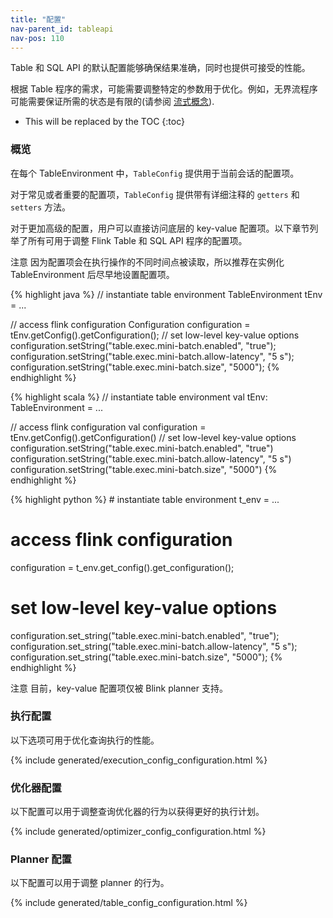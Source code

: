 ```yaml
---
title: "配置"
nav-parent_id: tableapi
nav-pos: 110
---
```

<!--
Licensed to the Apache Software Foundation (ASF) under one
or more contributor license agreements.  See the NOTICE file
distributed with this work for additional information
regarding copyright ownership.  The ASF licenses this file
to you under the Apache License, Version 2.0 (the
"License"); you may not use this file except in compliance
with the License.  You may obtain a copy of the License at

  http://www.apache.org/licenses/LICENSE-2.0

Unless required by applicable law or agreed to in writing,
software distributed under the License is distributed on an
"AS IS" BASIS, WITHOUT WARRANTIES OR CONDITIONS OF ANY
KIND, either express or implied.  See the License for the
specific language governing permissions and limitations
under the License.
-->

Table 和 SQL API 的默认配置能够确保结果准确，同时也提供可接受的性能。

根据 Table 程序的需求，可能需要调整特定的参数用于优化。例如，无界流程序可能需要保证所需的状态是有限的(请参阅 [流式概念](./streaming/query_configuration.html)).

* This will be replaced by the TOC
{:toc}

### 概览

在每个 TableEnvironment 中，`TableConfig` 提供用于当前会话的配置项。

对于常见或者重要的配置项，`TableConfig` 提供带有详细注释的 `getters` 和 `setters` 方法。

对于更加高级的配置，用户可以直接访问底层的 key-value 配置项。以下章节列举了所有可用于调整 Flink Table 和 SQL API 程序的配置项。

<span class="label label-danger">注意</span> 因为配置项会在执行操作的不同时间点被读取，所以推荐在实例化 TableEnvironment 后尽早地设置配置项。

<div class="codetabs" markdown="1">
<div data-lang="java" markdown="1">
{% highlight java %}
// instantiate table environment
TableEnvironment tEnv = ...

// access flink configuration
Configuration configuration = tEnv.getConfig().getConfiguration();
// set low-level key-value options
configuration.setString("table.exec.mini-batch.enabled", "true");
configuration.setString("table.exec.mini-batch.allow-latency", "5 s");
configuration.setString("table.exec.mini-batch.size", "5000");
{% endhighlight %}
</div>

<div data-lang="scala" markdown="1">
{% highlight scala %}
// instantiate table environment
val tEnv: TableEnvironment = ...

// access flink configuration
val configuration = tEnv.getConfig().getConfiguration()
// set low-level key-value options
configuration.setString("table.exec.mini-batch.enabled", "true")
configuration.setString("table.exec.mini-batch.allow-latency", "5 s")
configuration.setString("table.exec.mini-batch.size", "5000")
{% endhighlight %}
</div>

<div data-lang="python" markdown="1">
{% highlight python %}
# instantiate table environment
t_env = ...

# access flink configuration
configuration = t_env.get_config().get_configuration();
# set low-level key-value options
configuration.set_string("table.exec.mini-batch.enabled", "true");
configuration.set_string("table.exec.mini-batch.allow-latency", "5 s");
configuration.set_string("table.exec.mini-batch.size", "5000");
{% endhighlight %}
</div>
</div>

<span class="label label-danger">注意</span> 目前，key-value 配置项仅被 Blink planner 支持。

### 执行配置

以下选项可用于优化查询执行的性能。

{% include generated/execution_config_configuration.html %}

### 优化器配置

以下配置可以用于调整查询优化器的行为以获得更好的执行计划。

{% include generated/optimizer_config_configuration.html %}

### Planner 配置

以下配置可以用于调整 planner 的行为。

{% include generated/table_config_configuration.html %}
